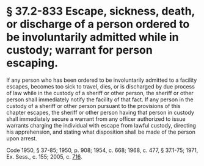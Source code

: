 # § 37.2-833 Escape, sickness, death, or discharge of a person ordered to be involuntarily admitted while in custody; warrant for person escaping.

<p>If any person who has been ordered to be involuntarily admitted to a facility escapes, becomes too sick to travel, dies, or is discharged by due process of law while in the custody of a sheriff or other person, the sheriff or other person shall immediately notify the facility of that fact. If any person in the custody of a sheriff or other person pursuant to the provisions of this chapter escapes, the sheriff or other person having that person in custody shall immediately secure a warrant from any officer authorized to issue warrants charging the individual with escape from lawful custody, directing his apprehension, and stating what disposition shall be made of the person upon arrest.</p><p>Code 1950, § 37-85; 1950, p. 908; 1954, c. 668; 1968, c. 477, § 37.1-75; 1971, Ex. Sess., c. 155; 2005, c. <a href='http://lis.virginia.gov/cgi-bin/legp604.exe?051+ful+CHAP0716'>716</a>.</p>